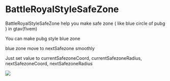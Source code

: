 # BattleRoyalStyleSafeZone
BattleRoyalStyleSafeZone help you make safe zone ( like blue circle of pubg ) in gtav(fivem)

You can make pubg style blue zone

blue zone move to nextSafezone smoothly





Just set value to 
currentSafezoneCoord,
currentSafezoneRadius,
nextSafezoneCoord,
nextSafezoneRadius


![](dsf.gif)
